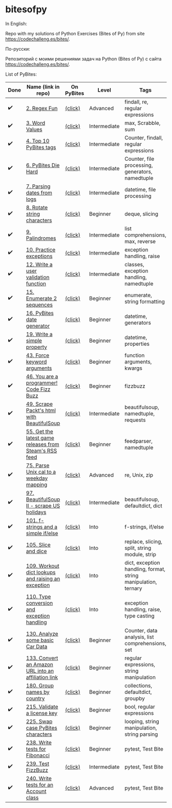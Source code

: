 # bitesofpy

In English:

Repo with my solutions of Python Exercises (Bites of Py) from site https://codechalleng.es/bites/.

По-русски:

Репозиторий с моими решениями задач на Python (Bites of Py) с сайта https://codechalleng.es/bites/.

List of PyBites:

| Done | Name (link in repo) | On PyBites | Level | Tags |
| --- | --- | --- | --- | --- |
| ✔️ | [2. Regex Fun](/2) | [(click)](https://codechalleng.es/bites/2) | Advanced | findall, re, regular expressions |
| ✔️ | [3. Word Values](/3) | [(click)](https://codechalleng.es/bites/3) | Intermediate | max, Scrabble, sum |
| ✔️ | [4. Top 10 PyBites tags](/4) | [(click)](https://codechalleng.es/bites/4) | Intermediate | Counter, findall, regular expressions |
| ✔️ | [6. PyBites Die Hard](/6) | [(click)](https://codechalleng.es/bites/6) | Intermediate | Counter, file processing, generators, namedtuple |
| ✔️ | [7. Parsing dates from logs](/7) | [(click)](https://codechalleng.es/bites/7) | Intermediate | datetime, file processing |
| ✔️ | [8. Rotate string characters](/8) | [(click)](https://codechalleng.es/bites/8) | Beginner | deque, slicing |
| ✔️ | [9. Palindromes](/9) | [(click)](https://codechalleng.es/bites/9) | Intermediate | list comprehensions, max, reverse |
| ✔️ | [10. Practice exceptions](/10) | [(click)](https://codechalleng.es/bites/10) | Intermediate | exception handling, raise |
| ✔️ | [12. Write a user validation function](/12) | [(click)](https://codechalleng.es/bites/12) | Intermediate | classes, exception handling, namedtuple |
| ✔️ | [15. Enumerate 2 sequences](/15) | [(click)](https://codechalleng.es/bites/15) | Beginner | enumerate, string formatting |
| ✔️ | [16. PyBites date generator](/16) | [(click)](https://codechalleng.es/bites/16) | Beginner | datetime, generators |
| ✔️ | [19. Write a simple property](/19) | [(click)](https://codechalleng.es/bites/19) | Beginner | datetime, properties |
| ✔️ | [43. Force keyword arguments](/43) | [(click)](https://codechalleng.es/bites/43) | Beginner | function arguments, kwargs |
| ✔️ | [46. You are a programmer! Code Fizz Buzz](/46) | [(click)](https://codechalleng.es/bites/46) | Beginner | fizzbuzz |
| ✔️ | [49. Scrape Packt's html with BeautifulSoup](/49) | [(click)](https://codechalleng.es/bites/49) | Intermediate | beautifulsoup, namedtuple, requests |
| ✔️ | [55. Get the latest game releases from Steam's RSS feed](/55) | [(click)](https://codechalleng.es/bites/55) | Beginner | feedparser, namedtuple |
| ✔️ | [75. Parse Unix cal to a weekday mapping](/75) | [(click)](https://codechalleng.es/bites/75) | Advanced | re, Unix, zip |
| ✔️ | [97. BeautifulSoup II - scrape US holidays](/97) | [(click)](https://codechalleng.es/bites/97) | Intermediate | beautifulsoup, defaultdict, dict |
| ✔️ | [101. f-strings and a simple if/else](/101) | [(click)](https://codechalleng.es/bites/101) | Into | f-strings, if/else |
| ✔️ | [105. Slice and dice](/105) | [(click)](https://codechalleng.es/bites/105) | Into | replace, slicing, split, string module, strip |
| ✔️ | [109. Workout dict lookups and raising an exception](/109) | [(click)](https://codechalleng.es/bites/109) | Into | dict, exception handling, format, string manipulation, ternary |
| ✔️ | [110. Type conversion and exception handling](/110) | [(click)](https://codechalleng.es/bites/110) | Into | exception handling, raise, type casting |
| ✔️ | [130. Analyze some basic Car Data](/130) | [(click)](https://codechalleng.es/bites/130) | Beginner | Counter, data analysis, list comprehensions, set |
| ✔️ | [133. Convert an Amazon URL into an affiliation link](/133) | [(click)](https://codechalleng.es/bites/133) | Beginner | regular expressions, string manipulation |
| ✔️ | [180. Group names by country](/180) | [(click)](https://codechalleng.es/bites/180) | Beginner | collections, defaultdict, groupby |
| ✔️ | [215. Validate a license key](/215) | [(click)](https://codechalleng.es/bites/215) | Beginner | bool, regular expressions |
| ✔️ | [225. Swap case PyBites characters](/225) | [(click)](https://codechalleng.es/bites/225) | Beginner | looping, string manipulation, string parsing |
| ✔️ | [238. Write tests for Fibonacci](/238) | [(click)](https://codechalleng.es/bites/238) | Beginner | pytest, Test Bite |
| ✔️ | [239. Test FizzBuzz](/239) | [(click)](https://codechalleng.es/bites/239) | Intermediate | pytest, Test Bite |
| ✔️ | [240. Write tests for an Account class](/240) | [(click)](https://codechalleng.es/bites/240) | Advanced | pytest, Test Bite |